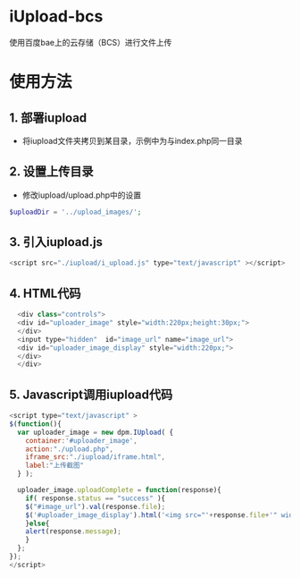 iUpload-bcs
===========

使用百度bae上的云存储（BCS）进行文件上传

# 使用方法

## 1. 部署iupload
- 将iupload文件夹拷贝到某目录，示例中为与index.php同一目录

## 2. 设置上传目录
- 修改iupload/upload.php中的设置

````php 
$uploadDir = '../upload_images/';
````

## 3. 引入iupload.js

````php 
<script src="./iupload/i_upload.js" type="text/javascript" ></script>
````

## 4. HTML代码

````php 
  <div class="controls">
  <div id="uploader_image" style="width:220px;height:30px;">
  </div>
  <input type="hidden"  id="image_url" name="image_url">
  <div id="uploader_image_display" style="width:220px;">
  </div>
  </div>
````

## 5. Javascript调用iupload代码

````javascript 
<script type="text/javascript" >
$(function(){
  var uploader_image = new dpm.IUpload( {
    container:'#uploader_image',
    action:"./upload.php",
    iframe_src:"./iupload/iframe.html",
    label:"上传截图"
  } );  

  uploader_image.uploadComplete = function(response){
    if( response.status == "success" ){
    $("#image_url").val(response.file);
    $('#uploader_image_display').html('<img src="'+response.file+'" width="220px" />');
    }else{
    alert(response.message);
    }
  };
});
</script>
````

